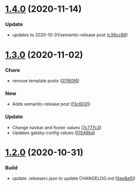 # [1.4.0](https://github.com/svdo-science/svdoscience.com/compare/v1.3.0...v1.4.0) (2020-11-14)


### Update

* updates to 2020-10-31/semantic-release post ([c39cc89](https://github.com/svdo-science/svdoscience.com/commit/c39cc892c3ac82622d9ba1ce0088e3757f0cb668))

# [1.3.0](https://github.com/svdo-science/svdoscience.com/compare/v1.2.0...v1.3.0) (2020-11-02)


### Chore

* remove template posts ([07f60f6](https://github.com/svdo-science/svdoscience.com/commit/07f60f6d3f1f5a5874e1515c09a401c5dcb5eca6))

### New

* Adds semantic-release post ([f3c6031](https://github.com/svdo-science/svdoscience.com/commit/f3c6031a3b41dec60eda33d6944cd8a38ae45baa))

### Update

* Change navbar and footer values ([7c777c3](https://github.com/svdo-science/svdoscience.com/commit/7c777c3dab7c7de59b40cefdd477fab327a91a92))
* Updates gatsby-config values ([51549bd](https://github.com/svdo-science/svdoscience.com/commit/51549bd9d8e94ecb0002e5de99f7f3a7abc92f8d))

# [1.2.0](https://github.com/svdo-science/svdoscience.com/compare/v1.1.0...v1.2.0) (2020-10-31)


### Build

* update .releaserc.json to update CHANGELOG.md ([0ee8af0](https://github.com/svdo-science/svdoscience.com/commit/0ee8af0e3becbba8b224439630f7af12a3a8d037))
